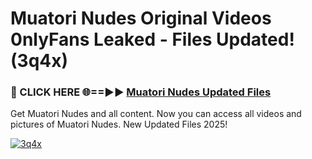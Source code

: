# Muatori Nudes Original Videos 0nlyFans Leaked - Files Updated! (3q4x)

<h3>🔴 CLICK HERE 🌐==►► <a href="https://tinyurl.com/y5r63du9" rel="nofollow">Muatori Nudes Updated Files</a></h3>

Get Muatori Nudes and all content. Now you can access all videos and pictures of Muatori Nudes. New Updated Files 2025!

[![3q4x](https://i.imgur.com/UVo9nyh.gif)](https://tinyurl.com/y5r63du9)
